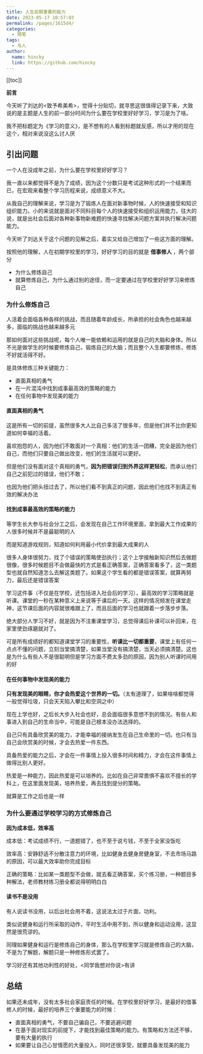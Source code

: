 ```yaml
---
title: 人生前期重要的能力
date: 2023-05-17 10:57:03
permalink: /pages/1615d4/
categories:
  - 随笔
tags:
  - 与人
author: 
  name: hincky
  link: https://github.com/hincky
---
```

[[toc]]

**前言**

今天听了刘达的<致予希美希>，觉得十分贴切，就寻思这很值得记录下来，大致说的是主题是人生的前一部分时间为什么要在学校里好好学习，学习是为了啥。

我不把标题定为《学习的意义》，是不想有的人看到标题就反感，所以才用的现在这个，相对来说没这么讨人厌

## 引出问题

一个人在没成年之前，为什么要在学校里好好学习？

我一直以来都觉得不是为了成绩，因为这个分数只是考试这种形式的一个结果而已，在宏观来看整个学习历程来说，成绩意义不大。

从我自己的理解来说，学习是为了锻炼人在面对新事物时候，人的快速接受和知识组织能力。小的来说就是面对不同科目每个人的快速接受和组织运用能力，往大的说，就是出社会后面对各种新事物新难题的快速寻找解决问题方案并执行解决问题能力。

今天听了刘达关于这个问题的见解之后，着实又给自己增加了一些这方面的理解。

按照他的理解，人在初期学校里的学习，好好学习的目的就是 **借事修人** ，两个部分
- 为什么修炼自己
- 就算修炼自己，为什么通过别的途径，而一定要通过在学校里好好学习来修炼自己


### 为什么修炼自己

人活着会面临各种各样的挑战，而且随着年龄成长，所承担的社会角色也越来越多，面临的挑战也越来越多元

那如何面对这些挑战呢，每个人唯一能依赖和运用的就是自己的大脑和身体。所以不光是做学生的时候要修炼自己，锻炼自己的大脑；而且整个人生都要修炼，修炼不好就活得不好。

是具体修炼三种关键能力：
- 直面真相的勇气
- 在一片混沌中找到成事最高效的策略的能力
- 在任何事物中发现美的能力

#### 直面真相的勇气
这是所有一切的前提，虽然很多大人比自己多活了很多年，但是他们并不比你更知道如何幸福的活着。

喜欢抱怨的人，因为他们不敢面对一个真相：他们的生活一团糟，完全是因为他们自己，而他们只要自己做出改变，他们的生活就可以更好。

但是他们没有面对这个真相的勇气，**因为把错误归到外界这样更轻松**，而承认他们自己之前犯过的错误，他们不敢；

也因为他们把头扭过去了，所以他们看不到真正的问题，因此他们也找不到真正有效的解决办法

#### 找到成事最高效的策略的能力
等学生长大参与社会分工之后，会发现在自己工作环境里面，拿到最大工作成果的人很多时候并不是最聪明的人

而是知道游戏规则，知道如何利用最小代价拿到最大成果的人

很多人身体很努力，找了个错误的策略使劲执行；这个上学接触新知识然后去做题很像，很多时候题目不会做最快的方式是看正确答案，正确答案看多了，这一类题型也就自然知道怎么去解这类题了。如果这个学生看的都是错误答案，就算再努力，最后还是错误答案

学习这件事（不仅是在学校，还包括进入社会后的学习），最高效的学习策略就是听课。课堂的一秒在某种意义上来说等于课后的一天。这样的情况频发在课堂走神，这节课后面的内容就很难跟上了，而且后面的学习也就跟着一步落步步落。

绝大部分人学习不好，就是因为不注重课堂学习，总觉得课后补课可以补回来，在家里使劲琢磨就对了。

可是所有成绩好的都知道课堂学习的重要性，**听课比一切都重要**，课堂上有任何一点点不懂的问题，立刻当堂搞清楚，如果当堂没有搞清楚，当天必须搞清楚。这也是为什么有些人不是很聪明但是学习方面不费太多劲的原因，因为别人听课时间用的好

#### 在任何事物中发现美的能力
**只有发现美的眼睛，你才会热爱这个世界的一切。**（太有道理了，如果啥啥都觉得一般觉得垃圾，只会天天陷入攀比和空洞之中）

现在上学也好，之后长大步入社会也好，总会面临很多意想不到的情况。有些人和事进入到自己的生命当中，可能是自己根本没办法选择的。

自己只有具备欣赏美的能力，才能幸福的接纳发生在自己生命里的一切。也只有当自己会欣赏美的时候，才会去热爱一件东西。

具备热爱的能力之后，才会在一件事情上投入很多时间和精力，才会在这件事情上做得比别人更好。

热爱是一种能力，因此热爱是可以培养的。比如在自己非常畏惧不喜欢不擅长的学科上，在这里面发现美，培养热爱，再去找到提分的策略。

就算是工作之后也是一样

### 为什么要通过学校学习的方式修炼自己

**因为成本低，效率高**

成本低：考试成绩不行，一道题错了，也不至于说亏钱，不至于全家没饭吃

效率高：安静舒适不分散注意力的环境，比如健身去健身房健身室，不去市场马路的原因，可以最大效率助你完成目标

正确的策略：比如某一类题型不会做，就去看正确答案，买个练习册，一种题目多种解法，老师教材练习册全都说得明明白白

#### 读书不是没用
有人说读书没用，以后出社会用不着，这说法太过于片面，功利。

类似说健身和运行所采取的动作，平时生活中用不到，所以健身和运动没用，这显然是很荒谬的。

同理如果健身和运行是修炼自己的身体，那么在学校里学习就是修炼自己的大脑，不是为了解题，解题只是一种修炼形式罢了。

学习好还有其他功利性的好处，<同学我想对你说>有讲

## 总结

如果还未成年，没有太多社会家庭责任的时候。在学校里好好学习，是最好的借事修人的时候，最好的培养三个重要能力的时候：
- 直面真相的勇气，不要自己骗自己，不要逃避问题
- 在基于面对现实的前提下，才能找到最佳策略的能力。有策略和方法还不够，要有大量的执行
- 如果要让自己心甘情愿的大量投入，同时还很享受，就要具备发现美的能力
